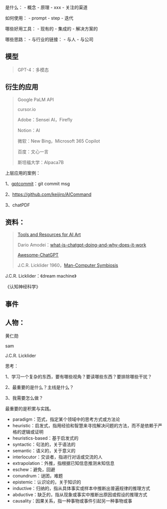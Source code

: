 是什么：
	- 概念
	- 原理
	- xxx
	- 关注的渠道

如何使用：
	- prompt
	- step
	- 迭代

哪些好用工具：
	- 现有的
	- 集成的
	- 解决方案的

哪些思路：
	- 与行业的链接：
	- 与人
	- 与公司

## 模型

> GPT-4：多模态



## 衍生的应用

> Google PaLM API
>
> cursor.io
>
> Adobe：Sensei AI，Firefly
>
> Notion：AI
>
> 微软：New Bing，Microsoft 365 Copilot
>
> 百度：文心一言
>
> 斯坦福大学：Alpaca7B

上层应用的案例：

1、[gptcommit](https://github.com/zurawiki/gptcommit)：git commit msg

2、https://github.com/keijiro/AICommand

3、chatPDF



## 资料：

> [Tools and Resources for AI Art](https://pharmapsychotic.com/tools.html)
>
> Dario Amodei：[what-is-chatgpt-doing-and-why-does-it-work](https://writings.stephenwolfram.com/2023/02/what-is-chatgpt-doing-and-why-does-it-work/)
>
> [Awesome-ChatGPT](https://github.com/dalinvip/Awesome-ChatGPT)
>
> J.C.R. Licklider 1960，[Man-Computer Symbiosis](https://groups.csail.mit.edu/medg/people/psz/Licklider.html)



J.C.R. Licklider：《dream machine》

《认知神经科学》

## 事件



## 人物：

黄仁勋

sam

J.C.R. Licklider











思考：

1、学习一个复杂的东西，要有哪些视角？要读哪些东西？要排除哪些干扰？

2、最重要的是什么？主线是什么？

3、我需要怎么做？



最重要的是积累与实践。







- paradigm：范式，指定某个领域中的思考方式或方法论
- heuristic：启发式，指用经验和智慧来寻找解决问题的方法，而不是依赖于严格的逻辑或证明
- heuristics-based：基于启发式的
- syntactic：句法的，关于语法的
- semantic：语义的，关于意义的
- interlocutor：交谈者，指进行对话或交流的人
- extrapolation：外推，指根据已知信息推测未知信息
- eschew：避免，回避
- conundrum：谜团，难题
- epistemic：认识论的，关于知识的
- inductive：归纳的，指从具体事实或样本中推断出普遍规律的推理方式
- abductive：缺乏的，指从现象或事实中推断出原因或假设的推理方式
- causality：因果关系，指一种事物或事件引起另一种事物或事

